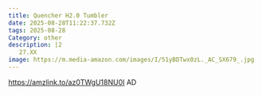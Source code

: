 ```yaml
---
title: Quencher H2.0 Tumbler
date: 2025-08-28T11:22:37.732Z
tags: 2025-08-28
Category: other
description: |2
   27.XX
image: https://m.media-amazon.com/images/I/51yBDTwx0zL._AC_SX679_.jpg
---
```

https://amzlink.to/az0TWgU18NU0I    AD